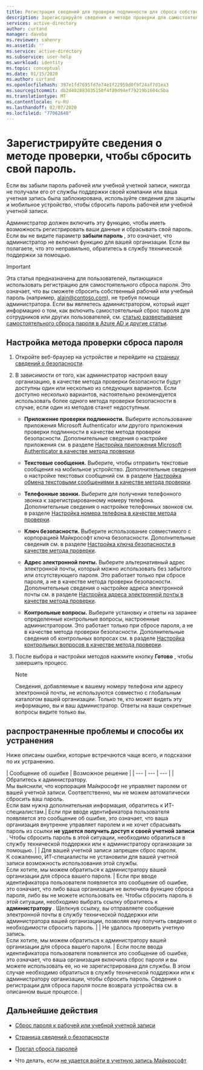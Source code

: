 ```yaml
---
title: Регистрация сведений для проверки подлинности для сброса собственного пароля в Azure AD
description: Зарегистрируйте сведения о методе проверки для самостоятельного сброса пароля Azure AD, чтобы можно было сбросить свой пароль без помощи администратора.
services: active-directory
author: curtand
manager: daveba
ms.reviewer: sahenry
ms.assetid: ''
ms.service: active-directory
ms.subservice: user-help
ms.workload: identity
ms.topic: conceptual
ms.date: 01/15/2020
ms.author: curtand
ms.openlocfilehash: 397e1fd7695fd7e74e1f22959d0f9f24af7d1ea3
ms.sourcegitcommit: db2d402883035150f4f89d94ef79219b1604c5ba
ms.translationtype: MT
ms.contentlocale: ru-RU
ms.lasthandoff: 02/07/2020
ms.locfileid: "77062648"
---
```

# <a name="register-your-verification-method-info-to-reset-your-own-password"></a>Зарегистрируйте сведения о методе проверки, чтобы сбросить свой пароль.

Если вы забыли пароль рабочей или учебной учетной записи, никогда не получали его от службы поддержки своей компании или ваша учетная запись была заблокирована, используйте сведения для защиты и мобильное устройство, чтобы сбросить пароль рабочей или учебной учетной записи.

Администратор должен включить эту функцию, чтобы иметь возможность регистрировать ваши данные и сбрасывать свой пароль. Если вы не видите параметр **забыли пароль** , это означает, что администратор не включил функцию для вашей организации. Если вы полагаете, что это неправильно, обратитесь в службу технической поддержки за помощью.

>[!Important]
>Эта статья предназначена для пользователей, пытающихся использовать регистрацию для самостоятельного сброса пароля. Это означает, что вы сможете сбросить собственный рабочий или учебный пароль (например, alain@contoso.com), не требуя помощи администратора. Если вы являетесь администратором, который ищет информацию о том, как включить самостоятельный сброс пароля для сотрудников или других пользователей, см. [статью развертывание самостоятельного сброса пароля в Azure AD и другие статьи](https://docs.microsoft.com/azure/active-directory/authentication/howto-sspr-deployment).

## <a name="set-up-your-password-reset-verification-method"></a>Настройка метода проверки сброса пароля

1. Откройте веб-браузер на устройстве и перейдите на [страницу сведений о безопасности](https://account.activedirectory.windowsazure.com/PasswordReset/Register.aspx?regref=ssprsetup).

2. В зависимости от того, как администратор настроил вашу организацию, в качестве метода проверки безопасности будут доступны один или несколько из следующих вариантов. Если доступно несколько вариантов, настоятельно рекомендуется использовать более одного метода проверки безопасности в случае, если один из методов станет недоступным.

    - **Приложение проверки подлинности.** Выберите использование приложения Microsoft Authenticator или другого приложения проверки подлинности в качестве метода проверки безопасности. Дополнительные сведения о настройке приложения см. в разделе [Настройка приложения Microsoft Authenticator в качестве метода проверки](security-info-setup-auth-app.md).

    - **Текстовые сообщения.** Выберите, чтобы отправить текстовые сообщения на мобильное устройство. Дополнительные сведения о настройке текстовых сообщений см. в разделе [Настройка обмена текстовыми сообщениями в качестве метода проверки](security-info-setup-text-msg.md).

    - **Телефонные звонки.** Выберите для получения телефонного звонка к зарегистрированному номеру телефона. Дополнительные сведения о настройке телефонных звонков см. в разделе [Настройка номера телефона в качестве метода проверки](security-info-setup-phone-number.md).

    - **Ключ безопасности.** Выберите использование совместимого с корпорацией Майкрософт ключа безопасности. Дополнительные сведения см. в разделе [Настройка ключа безопасности в качестве метода проверки](security-info-setup-security-key.md).

    - **Адрес электронной почты.** Выберите альтернативный адрес электронной почты, который можно использовать без забытого или отсутствующего пароля. Это работает только при сбросе пароля, а не в качестве метода проверки безопасности. Дополнительные сведения о настройке адреса электронной почты см. в разделе [Настройка адреса электронной почты в качестве метода проверки](security-info-setup-email.md).

    - **Контрольные вопросы.** Выберите установку и ответы на заранее определенные контрольные вопросы, настроенные администратором. Это работает только при сбросе пароля, а не в качестве метода проверки безопасности. Дополнительные сведения об контрольных вопросах см. в разделе [Настройка контрольных вопросов в качестве метода проверки](security-info-setup-questions.md).

3. После выбора и настройки методов нажмите кнопку **Готово** , чтобы завершить процесс.

    > [!Note]
    > Сведения, добавляемые к вашему номеру телефона или адресу электронной почты, не используются совместно с глобальным каталогом вашей организации. Только те, кто может видеть эту информацию, вы и ваш администратор. Ответы на ваши секретные вопросы видите только вы.

## <a name="common-problems-and-their-solutions"></a>распространенные проблемы и способы их устранения

 Ниже описаны ошибки, которые встречаются чаще всего, и подсказки по их устранению.

| Сообщение об ошибке |  Возможное решение |
| --- | --- | --- |
| Обратитесь к администратору.<br>Мы выяснили, что корпорация Майкрософт не управляет паролем от вашей учетной записи. Соответственно, мы не можем автоматически сбросить ваш пароль.<br>Если вам нужна дополнительная информация, обратитесь к ИТ-специалистам.| Если при вводе идентификатора пользователя появляется это сообщение об ошибке, это означает, что ваша организация внутренне управляет паролем и не хочет сбрасывать пароль из ссылки **не удается получить доступ к своей учетной записи** . Чтобы сбросить пароль в этой ситуации, необходимо обратиться в службу технической поддержки или к администратору организации за помощью. |
| Для вашей учетной записи запрещен сброс пароля.<br>К сожалению, ИТ-специалисты не установили для вашей учетной записи возможность использования этой службы.<br>Если хотите, мы можем обратиться к администратору вашей организации для сброса вашего пароля. | Если при вводе идентификатора пользователя появляется это сообщение об ошибке, это означает, что либо ваша организация не включила функцию сброса пароля, либо вы не можете использовать ее. Чтобы сбросить пароль в этой ситуации, необходимо выбрать ссылку обратитесь к **администратору** . Щелкнув ссылку, вы отправляете сообщение электронной почты в службу технической поддержки или администратора вашей организации, позволяя ему получить сведения о необходимости сбросить пароль. |
| Не удалось проверить учетную запись.<br>Если хотите, мы можем обратиться к администратору вашей организации для сброса вашего пароля. | Если после ввода идентификатора пользователя появляется это сообщение об ошибке, это означает, что ваша организация включила сброс пароля и вы можете использовать ее, но не зарегистрирована для службы. В этом случае необходимо обратиться в службу технической поддержки или к администратору организации, чтобы сбросить пароль. Сведения о регистрации для сброса пароля после возврата устройства см. в описанном выше процессе. |

## <a name="next-steps"></a>Дальнейшие действия

- [Сброс пароля к рабочей или учебной учетной записи](active-directory-passwords-update-your-own-password.md)

- [Страница сведений о безопасности](https://mysignins.microsoft.com/security-info)

- [Портал сброса паролей](https://passwordreset.microsoftonline.com/)

- Что делать, если [не удается войти в учетную запись Майкрософт](https://support.microsoft.com/help/12429/microsoft-account-sign-in-cant)
